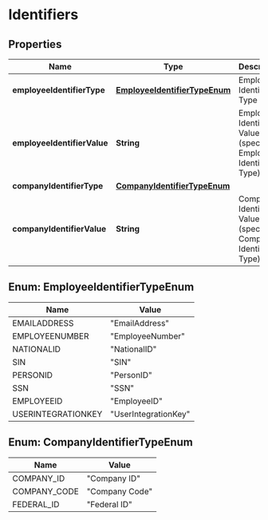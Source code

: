 

# Identifiers


## Properties

| Name | Type | Description | Notes |
|------------ | ------------- | ------------- | -------------|
|**employeeIdentifierType** | [**EmployeeIdentifierTypeEnum**](#EmployeeIdentifierTypeEnum) | Employee Identifier Type |  |
|**employeeIdentifierValue** | **String** | Employee Identifier Value (specific to Employee Identifer Type) |  |
|**companyIdentifierType** | [**CompanyIdentifierTypeEnum**](#CompanyIdentifierTypeEnum) |  |  [optional] |
|**companyIdentifierValue** | **String** | Company Identifier Value (specific to Company Identifer Type) |  [optional] |



## Enum: EmployeeIdentifierTypeEnum

| Name | Value |
|---- | -----|
| EMAILADDRESS | &quot;EmailAddress&quot; |
| EMPLOYEENUMBER | &quot;EmployeeNumber&quot; |
| NATIONALID | &quot;NationalID&quot; |
| SIN | &quot;SIN&quot; |
| PERSONID | &quot;PersonID&quot; |
| SSN | &quot;SSN&quot; |
| EMPLOYEEID | &quot;EmployeeID&quot; |
| USERINTEGRATIONKEY | &quot;UserIntegrationKey&quot; |



## Enum: CompanyIdentifierTypeEnum

| Name | Value |
|---- | -----|
| COMPANY_ID | &quot;Company ID&quot; |
| COMPANY_CODE | &quot;Company Code&quot; |
| FEDERAL_ID | &quot;Federal ID&quot; |



